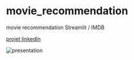 # movie_recommendation
movie recommendation Streamlit / IMDB

[projet linkedIn](https://www.linkedin.com/posts/corneliusvincent_recommandation-imdb-streamlit-activity-7102200366036840449-YiJd?utm_source=share&utm_medium=member_desktop)

![presentation](https://i.ibb.co/zrHCvZc/Capture-d-e-cran-2023-08-29-a-09-50-09.png)
